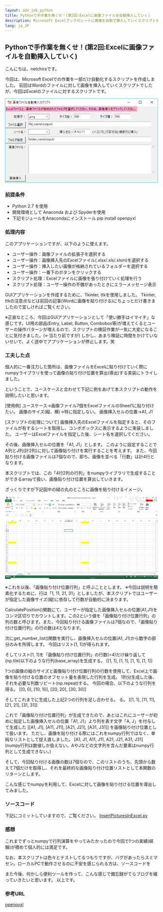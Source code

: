 ```yaml
---
layout: adv_job_python
title: Pythonで手作業を無くせ！(第2回:Excelに画像ファイルを自動挿入していく)
description: Microsoft Excelブックのシートに画像を自動で挿入していくスクリプトを作成しました。
lang: ja_JP
---
```

## Pythonで手作業を無くせ！(第2回:Excelに画像ファイルを自動挿入していく)
こんにちは、netchiraです。

今回は、Microsoft Excelでの作業を一部だけ自動化するスクリプトを作成しました。
前回はWordのファイルに対して画像を挿入していくスクリプトでしたが、今回はExcelのファイルに対するスクリプトです。

![main_window](../picture/InsertPicturesInExcel/main_window.PNG)


### 前提条件
- Python 2.7 を使用
- 開発環境として Anaconda および Spyderを使用
- 下記モジュールをAnacondaにインストール
pip install openpyxl 


### 処理内容
このアプリケーションですが、以下のように使えます。

- ユーザー操作：画像ファイルの拡張子を選択する
- ユーザー操作：画像挿入先のExcelファイル(.xlsx/.xls/.xlsm)を選択する
- ユーザー操作：挿入したい画像が格納されているフォルダーを選択する
- ユーザー操作：一番下のボタンをクリックする
- スクリプト処理：Excelファイルに画像を張り付けていく処理を行う
- スクリプト処理：ユーザー操作の不備があったときにエラーメッセージ表示


GUIアプリケーションを作成するために、Tkinter, ttkを使用しました。
Tkinter, ttkの注意点などは前回の記事(Wordに画像を貼り付ける)にちょっとだけ書きましたので宜しければご覧ください。

※正直なところ、今回はGUIアプリケーションとして「使い勝手はイマイチ」な感じです。UI用の部品(Entry, Label, Button, Combobox等)が増えてくるとユーザーの操作パターンが増えるので、スクリプトの検証作業が一気に大変になることに気付きました。(←当たり前ですが)
しかし、あまり検証に時間をかけていないせいで、よく途中でアプリケーションが停止します。笑

### 工夫した点
個人的に一番注力した箇所は、画像ファイルをExcelに貼り付けていく際にnumpyライブラリを使って画像の貼り付け位置を算出(導出)する実装にトライしました。

ということで、ユースケースと合わせて下記に例をあげて本スクリプトの動作を説明したいと思います。

[使用例]
ユースケース→画像ファイル7個をExcelファイルのSheet1に貼り付けたい。
画像のサイズ(縦、横)→特に指定しない。
画像挿入セルの位置→A1, J1

[スクリプトの処理について]
画像挿入先のExcelファイルを指定すると、そのファイルが有するシートを取得し、コンボボックスに表示するように実装しました。
ユーザーはExcelファイルを指定した後、シート名を選択してください。

その後、画像挿入セルの位置を「A1, J1」とします。
このように設定することでA列とJ列(計2列)に対して画像貼り付けを実行することを考えます。
また、今回貼り付ける画像ファイルは7個なので、即ち、画像を並べる「行数」は計4行となります。

本スクリプトでは、この「4行2列の行列」をnumpyライブラリで生成することができるarrayで扱い、画像貼り付け位置を算出していきます。

ざっくりですが下記図中の緑の丸のところに画像を貼り付けるイメージ。

![main_window](../picture/InsertPicturesInExcel/picture_paste_pos_array.PNG)

※これを以後、「画像貼り付け位置行列」と呼ぶこととします。
※今回は説明を簡素化するために、行は「1, 11, 21, 31」としましたが、本スクリプトではユーザーが指定した画像サイズ(縦)に依存して行数が自動的に決まります。

CalculatePosition()関数にて、ユーザーが指定した画像挿入セルの位置(A1,J1)をコンマ区切りでカウントします。この2という値を「画像貼り付け位置行列」の列の数と呼びます。また、今回貼り付ける画像ファイルは7個なので、「画像貼り付け位置行列」の行の数は4となります。

次にget_number_list()関数を実行し、画像挿入セルの位置(A1, J1)から数字の部分のみを所得します。
今回はリスト[1, 1]が得られます。

そしてリスト[1, 1]を「画像貼り付け位置行列」の行数(=4)だけ繰り返して(np.tile)以下のような行列(base_array)を生成する。
[[1, 1],
[1, 1],
[1, 1],
[1, 1]]

1つの画像の縦のサイズと画像貼り付け位置行列の行数を使用して、Excel上で画像を貼り付ける位置のオフセット量を表現した行列を生成。
1列分生成した後、それを必要な列数リピート(np.repeat)する。
今回の場合、以下のような行列を得る。
[[0, 0],
[10, 10],
[20, 20],
[30, 30]]

そしてこれまでに生成した上記2つの行列を足し合わせる。
る。
[[1, 1],
[11, 11],
[21, 21],
[31, 31]]

これで「画像貼り付け位置行列」が生成できたので、あとはこれにユーザーが初めに指定した画像挿入セルの位置「A1, J1」より列を表す文字「A, J」を付与して生成した
[[A1, J1],
[A11, J11],
[A21, J21],
[A31, J31]]
を画像貼り付け位置として扱います。
ただし、画像を貼り付ける際にはこれをnumpy行列ではなく、単純なリストとして捉え直しました。
[A1, J1, A11, J11, A21, J21, A31, J31]
(numpy行列は数値しか扱えない。AやJなどの文字列を含んだ要素はnumpy行列として生成できない。)

そして、今回貼り付ける画像の数は7個なので、このリストのうち、先頭から数えて7個だけを取得し、それを最終的な画像貼り付け位置リストとして本関数のリターンとします。

こんな感じでnumpyを利用して、Excelに対して画像を貼り付ける位置を導出してみました。

### ソースコード
下記にコミットしていますので、ご覧ください。
[InsertPicturesInExcel.py](https://github.com/netchira/netchira.github.io/blob/master/python/InsertPicturesInExcel.py)


### 感想
これまでずっとnumpyで行列演算をやってみたかったので今回で1つの実績(経験)が積めて個人的には満足です。

なお、本スクリプトは色々とテストしてるつもりですが、バグがあったらスミマセン。ローカルPCで動作させるのに不安を感じられる方は、ソースコードを

また今後、何かしら便利ツールを作って、こんな感じで備忘録がてらブログを綴っていきたいと思います。
以上です。

### 参考URL
[openpyxl](https://pypi.org/project/openpyxl/)